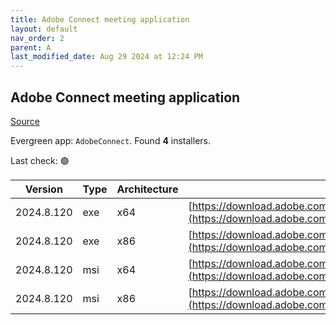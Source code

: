 ```yaml
---
title: Adobe Connect meeting application
layout: default
nav_order: 2
parent: A
last_modified_date: Aug 29 2024 at 12:24 PM
---
```


## Adobe Connect meeting application

[Source](https://www.adobe.com/products/adobeconnect.html)

Evergreen app: `AdobeConnect`. Found **4** installers.

Last check: 🟢

| Version    | Type | Architecture | URI                                                                                                                                                                                                  |
| ---------- | ---- | ------------ | ---------------------------------------------------------------------------------------------------------------------------------------------------------------------------------------------------- |
| 2024.8.120 | exe  | x64          | [https://download.adobe.com/pub/connect/updaters/meeting/11_0/ConnectAppSetup11_2024_8_120.exe](https://download.adobe.com/pub/connect/updaters/meeting/11_0/ConnectAppSetup11_2024_8_120.exe)       |
| 2024.8.120 | exe  | x86          | [https://download.adobe.com/pub/connect/updaters/meeting/11_0/ConnectAppSetup11_2024_8_120_32.exe](https://download.adobe.com/pub/connect/updaters/meeting/11_0/ConnectAppSetup11_2024_8_120_32.exe) |
| 2024.8.120 | msi  | x64          | [https://download.adobe.com/pub/connect/updaters/meeting/11_0/ConnectApp11_2024_8_120.msi](https://download.adobe.com/pub/connect/updaters/meeting/11_0/ConnectApp11_2024_8_120.msi)                 |
| 2024.8.120 | msi  | x86          | [https://download.adobe.com/pub/connect/updaters/meeting/11_0/ConnectApp11_2024_8_120_32.msi](https://download.adobe.com/pub/connect/updaters/meeting/11_0/ConnectApp11_2024_8_120_32.msi)           |
